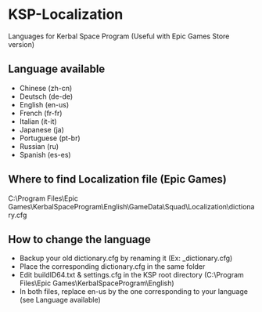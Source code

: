 # KSP-Localization
Languages for Kerbal Space Program (Useful with Epic Games Store version)

## Language available ##
- Chinese (zh-cn)
- Deutsch (de-de)
- English (en-us)
- French (fr-fr)
- Italian (it-it)
- Japanese (ja)
- Portuguese (pt-br)
- Russian (ru)
- Spanish (es-es)

## Where to find Localization file (Epic Games) ##
C:\Program Files\Epic Games\KerbalSpaceProgram\English\GameData\Squad\Localization\dictionary.cfg

## How to change the language ##
- Backup your old dictionary.cfg by renaming it (Ex: _dictionary.cfg)
- Place the corresponding dictionary.cfg in the same folder
- Edit buildID64.txt & settings.cfg in the KSP root directory (C:\Program Files\Epic Games\KerbalSpaceProgram\English)
- In both files, replace en-us by the one corresponding to your language (see Language available)
